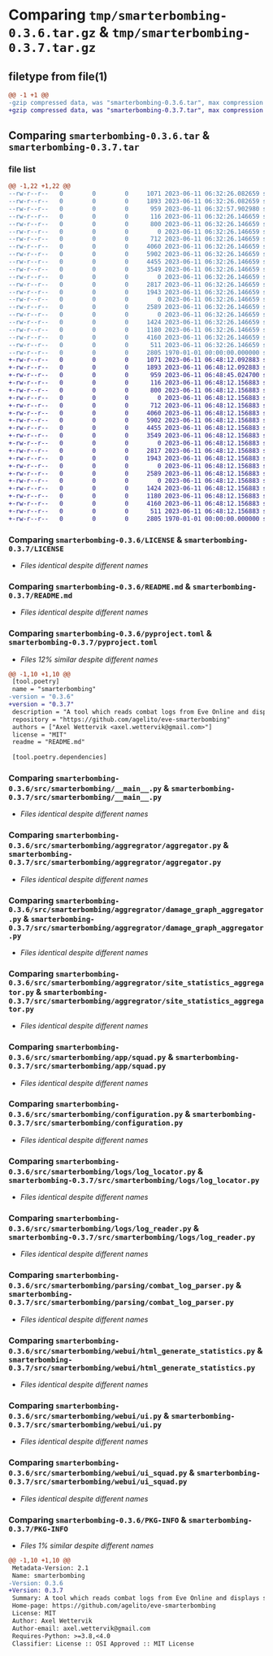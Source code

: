 # Comparing `tmp/smarterbombing-0.3.6.tar.gz` & `tmp/smarterbombing-0.3.7.tar.gz`

## filetype from file(1)

```diff
@@ -1 +1 @@
-gzip compressed data, was "smarterbombing-0.3.6.tar", max compression
+gzip compressed data, was "smarterbombing-0.3.7.tar", max compression
```

## Comparing `smarterbombing-0.3.6.tar` & `smarterbombing-0.3.7.tar`

### file list

```diff
@@ -1,22 +1,22 @@
--rw-r--r--   0        0        0     1071 2023-06-11 06:32:26.082659 smarterbombing-0.3.6/LICENSE
--rw-r--r--   0        0        0     1893 2023-06-11 06:32:26.082659 smarterbombing-0.3.6/README.md
--rw-r--r--   0        0        0      959 2023-06-11 06:32:57.902980 smarterbombing-0.3.6/pyproject.toml
--rw-r--r--   0        0        0      116 2023-06-11 06:32:26.146659 smarterbombing-0.3.6/src/smarterbombing/__init__.py
--rw-r--r--   0        0        0      800 2023-06-11 06:32:26.146659 smarterbombing-0.3.6/src/smarterbombing/__main__.py
--rw-r--r--   0        0        0        0 2023-06-11 06:32:26.146659 smarterbombing-0.3.6/src/smarterbombing/aggregrator/__init__.py
--rw-r--r--   0        0        0      712 2023-06-11 06:32:26.146659 smarterbombing-0.3.6/src/smarterbombing/aggregrator/aggregator.py
--rw-r--r--   0        0        0     4060 2023-06-11 06:32:26.146659 smarterbombing-0.3.6/src/smarterbombing/aggregrator/damage_graph_aggregator.py
--rw-r--r--   0        0        0     5902 2023-06-11 06:32:26.146659 smarterbombing-0.3.6/src/smarterbombing/aggregrator/site_statistics_aggregator.py
--rw-r--r--   0        0        0     4455 2023-06-11 06:32:26.146659 smarterbombing-0.3.6/src/smarterbombing/app/squad.py
--rw-r--r--   0        0        0     3549 2023-06-11 06:32:26.146659 smarterbombing-0.3.6/src/smarterbombing/configuration.py
--rw-r--r--   0        0        0        0 2023-06-11 06:32:26.146659 smarterbombing-0.3.6/src/smarterbombing/logs/__init__.py
--rw-r--r--   0        0        0     2817 2023-06-11 06:32:26.146659 smarterbombing-0.3.6/src/smarterbombing/logs/log_locator.py
--rw-r--r--   0        0        0     1943 2023-06-11 06:32:26.146659 smarterbombing-0.3.6/src/smarterbombing/logs/log_reader.py
--rw-r--r--   0        0        0        0 2023-06-11 06:32:26.146659 smarterbombing-0.3.6/src/smarterbombing/parsing/__init__.py
--rw-r--r--   0        0        0     2589 2023-06-11 06:32:26.146659 smarterbombing-0.3.6/src/smarterbombing/parsing/combat_log_parser.py
--rw-r--r--   0        0        0        0 2023-06-11 06:32:26.146659 smarterbombing-0.3.6/src/smarterbombing/webui/__init__.py
--rw-r--r--   0        0        0     1424 2023-06-11 06:32:26.146659 smarterbombing-0.3.6/src/smarterbombing/webui/html_generate_statistics.py
--rw-r--r--   0        0        0     1180 2023-06-11 06:32:26.146659 smarterbombing-0.3.6/src/smarterbombing/webui/ui.py
--rw-r--r--   0        0        0     4160 2023-06-11 06:32:26.146659 smarterbombing-0.3.6/src/smarterbombing/webui/ui_squad.py
--rw-r--r--   0        0        0      511 2023-06-11 06:32:26.146659 smarterbombing-0.3.6/src/smarterbombing/webui/ui_squads.py
--rw-r--r--   0        0        0     2805 1970-01-01 00:00:00.000000 smarterbombing-0.3.6/PKG-INFO
+-rw-r--r--   0        0        0     1071 2023-06-11 06:48:12.092883 smarterbombing-0.3.7/LICENSE
+-rw-r--r--   0        0        0     1893 2023-06-11 06:48:12.092883 smarterbombing-0.3.7/README.md
+-rw-r--r--   0        0        0      959 2023-06-11 06:48:45.024700 smarterbombing-0.3.7/pyproject.toml
+-rw-r--r--   0        0        0      116 2023-06-11 06:48:12.156883 smarterbombing-0.3.7/src/smarterbombing/__init__.py
+-rw-r--r--   0        0        0      800 2023-06-11 06:48:12.156883 smarterbombing-0.3.7/src/smarterbombing/__main__.py
+-rw-r--r--   0        0        0        0 2023-06-11 06:48:12.156883 smarterbombing-0.3.7/src/smarterbombing/aggregrator/__init__.py
+-rw-r--r--   0        0        0      712 2023-06-11 06:48:12.156883 smarterbombing-0.3.7/src/smarterbombing/aggregrator/aggregator.py
+-rw-r--r--   0        0        0     4060 2023-06-11 06:48:12.156883 smarterbombing-0.3.7/src/smarterbombing/aggregrator/damage_graph_aggregator.py
+-rw-r--r--   0        0        0     5902 2023-06-11 06:48:12.156883 smarterbombing-0.3.7/src/smarterbombing/aggregrator/site_statistics_aggregator.py
+-rw-r--r--   0        0        0     4455 2023-06-11 06:48:12.156883 smarterbombing-0.3.7/src/smarterbombing/app/squad.py
+-rw-r--r--   0        0        0     3549 2023-06-11 06:48:12.156883 smarterbombing-0.3.7/src/smarterbombing/configuration.py
+-rw-r--r--   0        0        0        0 2023-06-11 06:48:12.156883 smarterbombing-0.3.7/src/smarterbombing/logs/__init__.py
+-rw-r--r--   0        0        0     2817 2023-06-11 06:48:12.156883 smarterbombing-0.3.7/src/smarterbombing/logs/log_locator.py
+-rw-r--r--   0        0        0     1943 2023-06-11 06:48:12.156883 smarterbombing-0.3.7/src/smarterbombing/logs/log_reader.py
+-rw-r--r--   0        0        0        0 2023-06-11 06:48:12.156883 smarterbombing-0.3.7/src/smarterbombing/parsing/__init__.py
+-rw-r--r--   0        0        0     2589 2023-06-11 06:48:12.156883 smarterbombing-0.3.7/src/smarterbombing/parsing/combat_log_parser.py
+-rw-r--r--   0        0        0        0 2023-06-11 06:48:12.156883 smarterbombing-0.3.7/src/smarterbombing/webui/__init__.py
+-rw-r--r--   0        0        0     1424 2023-06-11 06:48:12.156883 smarterbombing-0.3.7/src/smarterbombing/webui/html_generate_statistics.py
+-rw-r--r--   0        0        0     1180 2023-06-11 06:48:12.156883 smarterbombing-0.3.7/src/smarterbombing/webui/ui.py
+-rw-r--r--   0        0        0     4160 2023-06-11 06:48:12.156883 smarterbombing-0.3.7/src/smarterbombing/webui/ui_squad.py
+-rw-r--r--   0        0        0      511 2023-06-11 06:48:12.156883 smarterbombing-0.3.7/src/smarterbombing/webui/ui_squads.py
+-rw-r--r--   0        0        0     2805 1970-01-01 00:00:00.000000 smarterbombing-0.3.7/PKG-INFO
```

### Comparing `smarterbombing-0.3.6/LICENSE` & `smarterbombing-0.3.7/LICENSE`

 * *Files identical despite different names*

### Comparing `smarterbombing-0.3.6/README.md` & `smarterbombing-0.3.7/README.md`

 * *Files identical despite different names*

### Comparing `smarterbombing-0.3.6/pyproject.toml` & `smarterbombing-0.3.7/pyproject.toml`

 * *Files 12% similar despite different names*

```diff
@@ -1,10 +1,10 @@
 [tool.poetry]
 name = "smarterbombing"
-version = "0.3.6"
+version = "0.3.7"
 description = "A tool which reads combat logs from Eve Online and displays statistics."
 repository = "https://github.com/agelito/eve-smarterbombing"
 authors = ["Axel Wettervik <axel.wettervik@gmail.com>"]
 license = "MIT"
 readme = "README.md"
 
 [tool.poetry.dependencies]
```

### Comparing `smarterbombing-0.3.6/src/smarterbombing/__main__.py` & `smarterbombing-0.3.7/src/smarterbombing/__main__.py`

 * *Files identical despite different names*

### Comparing `smarterbombing-0.3.6/src/smarterbombing/aggregrator/aggregator.py` & `smarterbombing-0.3.7/src/smarterbombing/aggregrator/aggregator.py`

 * *Files identical despite different names*

### Comparing `smarterbombing-0.3.6/src/smarterbombing/aggregrator/damage_graph_aggregator.py` & `smarterbombing-0.3.7/src/smarterbombing/aggregrator/damage_graph_aggregator.py`

 * *Files identical despite different names*

### Comparing `smarterbombing-0.3.6/src/smarterbombing/aggregrator/site_statistics_aggregator.py` & `smarterbombing-0.3.7/src/smarterbombing/aggregrator/site_statistics_aggregator.py`

 * *Files identical despite different names*

### Comparing `smarterbombing-0.3.6/src/smarterbombing/app/squad.py` & `smarterbombing-0.3.7/src/smarterbombing/app/squad.py`

 * *Files identical despite different names*

### Comparing `smarterbombing-0.3.6/src/smarterbombing/configuration.py` & `smarterbombing-0.3.7/src/smarterbombing/configuration.py`

 * *Files identical despite different names*

### Comparing `smarterbombing-0.3.6/src/smarterbombing/logs/log_locator.py` & `smarterbombing-0.3.7/src/smarterbombing/logs/log_locator.py`

 * *Files identical despite different names*

### Comparing `smarterbombing-0.3.6/src/smarterbombing/logs/log_reader.py` & `smarterbombing-0.3.7/src/smarterbombing/logs/log_reader.py`

 * *Files identical despite different names*

### Comparing `smarterbombing-0.3.6/src/smarterbombing/parsing/combat_log_parser.py` & `smarterbombing-0.3.7/src/smarterbombing/parsing/combat_log_parser.py`

 * *Files identical despite different names*

### Comparing `smarterbombing-0.3.6/src/smarterbombing/webui/html_generate_statistics.py` & `smarterbombing-0.3.7/src/smarterbombing/webui/html_generate_statistics.py`

 * *Files identical despite different names*

### Comparing `smarterbombing-0.3.6/src/smarterbombing/webui/ui.py` & `smarterbombing-0.3.7/src/smarterbombing/webui/ui.py`

 * *Files identical despite different names*

### Comparing `smarterbombing-0.3.6/src/smarterbombing/webui/ui_squad.py` & `smarterbombing-0.3.7/src/smarterbombing/webui/ui_squad.py`

 * *Files identical despite different names*

### Comparing `smarterbombing-0.3.6/PKG-INFO` & `smarterbombing-0.3.7/PKG-INFO`

 * *Files 1% similar despite different names*

```diff
@@ -1,10 +1,10 @@
 Metadata-Version: 2.1
 Name: smarterbombing
-Version: 0.3.6
+Version: 0.3.7
 Summary: A tool which reads combat logs from Eve Online and displays statistics.
 Home-page: https://github.com/agelito/eve-smarterbombing
 License: MIT
 Author: Axel Wettervik
 Author-email: axel.wettervik@gmail.com
 Requires-Python: >=3.8,<4.0
 Classifier: License :: OSI Approved :: MIT License
```

